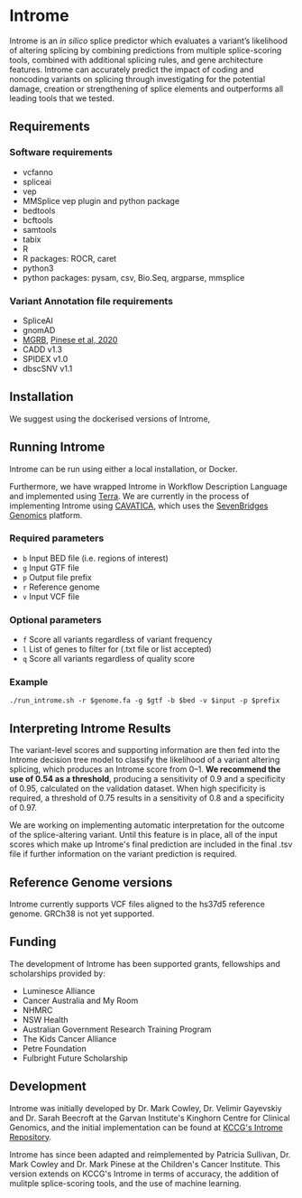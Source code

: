 # Introme

Introme is an _in silico_ splice predictor which evaluates a variant’s likelihood of altering splicing by combining predictions from multiple splice-scoring tools, combined with additional splicing rules, and gene architecture features. Introme can accurately predict the impact of coding and noncoding variants on splicing through investigating for the potential damage, creation or strengthening of splice elements and outperforms all leading tools that we tested.

## Requirements

### Software requirements
- vcfanno
- spliceai
- vep
- MMSplice vep plugin and python package
- bedtools
- bcftools
- samtools
- tabix
- R
- R packages: ROCR, caret
- python3
- python packages: pysam, csv, Bio.Seq, argparse, mmsplice

### Variant Annotation file requirements
- SpliceAI
- gnomAD
- [MGRB](https://www.garvan.org.au/research/kinghorn-centre-for-clinical-genomics/research-programs/sydney-genomics-collaborative/mgrb), [Pinese et al, 2020](https://www.nature.com/articles/s41467-019-14079-0)
- CADD v1.3
- SPIDEX v1.0
- dbscSNV v1.1

## Installation
We suggest using the dockerised versions of Introme, <instructions to be finalised>
    
## Running Introme
Introme can be run using either a local installation, or Docker. 

Furthermore, we have wrapped Introme in Workflow Description Language and implemented using [Terra](https://terra.bio/). We are currently in the process of implementing Introme using [CAVATICA](https://www.cavatica.org), which uses the [SevenBridges Genomics](https://www.sevenbridges.com/) platform.

### Required parameters
- `b` Input BED file (i.e. regions of interest)
- `g` Input GTF file
- `p` Output file prefix
- `r` Reference genome
- `v` Input VCF file

### Optional parameters
- `f` Score all variants regardless of variant frequency
- `l` List of genes to filter for (.txt file or list accepted) 
- `q` Score all variants regardless of quality score

### Example

`./run_introme.sh -r $genome.fa -g $gtf -b $bed -v $input -p $prefix`


## Interpreting Introme Results

The variant-level scores and supporting information are then fed into the Introme decision tree model to classify the likelihood of a variant altering splicing, which produces an Introme score from 0–1. **We recommend the use of 0.54 as a threshold**, producing a sensitivity of 0.9 and a specificity of 0.95, calculated on the validation dataset. When high specificity is required, a threshold of 0.75 results in a sensitivity of 0.8 and a specificity of 0.97.

We are working on implementing automatic interpretation for the outcome of the splice-altering variant. Until this feature is in place, all of the input scores which make up Introme's final prediction are included in the final .tsv file if further information on the variant prediction is required. 

## Reference Genome versions
Introme currently supports VCF files aligned to the hs37d5 reference genome. GRCh38 is not yet supported.

## Funding

The development of Introme has been supported grants, fellowships and scholarships provided by:
- Luminesce Alliance
- Cancer Australia and My Room
- NHMRC
- NSW Health
- Australian Government Research Training Program
- The Kids Cancer Alliance
- Petre Foundation
- Fulbright Future Scholarship

## Development

Introme was initially developed by Dr. Mark Cowley, Dr. Velimir Gayevskiy and Dr. Sarah Beecroft at the Garvan Institute's Kinghorn Centre for Clinical Genomics, and the initial implementation can be found at [KCCG's Introme Repository](https://github.com/KCCG/introme). 

Introme has since been adapted and reimplemented by Patricia Sullivan, Dr. Mark Cowley and Dr. Mark Pinese at the Children's Cancer Institute. This version extends on KCCG's Introme in terms of accuracy, the addition of mulitple splice-scoring tools, and the use of machine learning.
